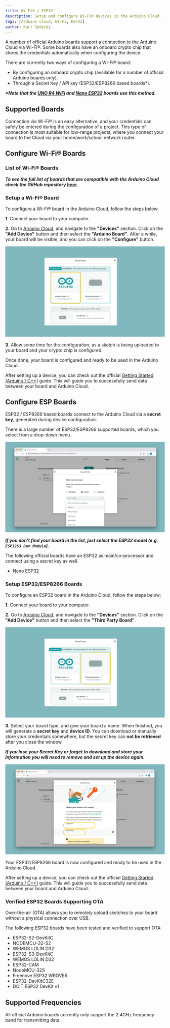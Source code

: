 ```yaml
---
title: Wi-Fi® / ESP32
description: Setup and configure Wi-Fi® devices in the Arduino Cloud.
tags: [Arduino Cloud, Wi-Fi, ESP32]
author: Karl Söderby
---
```


A number of official Arduino boards support a connection to the Arduino Cloud via Wi-Fi®. Some boards also have an onboard crypto chip that stores the credentials automatically when configuring the device.

There are currently two ways of configuring a Wi-Fi® board:
- By configuring an onboard crypto chip (available for a number of official Arduino boards only).
- Through a Secret Key / API key (ESP32/ESP8266 based boards\*).

***\*Note that the [UNO R4 WiFi](https://store.arduino.cc/products/uno-r4-wifi) and [Nano ESP32](https://store.arduino.cc/products/nano-esp32) boards use this method.***

## Supported Boards

Connection via Wi-Fi® is an easy alternative, and your credentials can safely be entered during the configuration of a project. This type of connection is most suitable for low-range projects, where you connect your board to the Cloud via your home/work/school network router.

## Configure Wi-Fi® Boards

### List of Wi-Fi® Boards

***To see the full list of boards that are compatible with the Arduino Cloud check the GitHub repository [here](https://github.com/arduino-libraries/ArduinoIoTCloud?tab=readme-ov-file#what).*** 

### Setup a Wi-Fi® Board

To configure a Wi-Fi® board in the Arduino Cloud, follow the steps below:

**1.** Connect your board to your computer.

**2.** Go to [Arduino Cloud](https://app.arduino.cc), and navigate to the **"Devices"** section. Click on the **"Add Device"** button and then select the **"Arduino Board"**. After a while, your board will be visible, and you can click on the **"Configure"** button.

![Board show up.](assets/wifi.png)

**3.** Allow some time for the configuration, as a sketch is being uploaded to your board and your crypto chip is configured.

Once done, your board is configured and ready to be used in the Arduino Cloud.

After setting up a device, you can check out the official [Getting Started (Arduino / C++)](/arduino-cloud/guides/arduino-c) guide. This will guide you to successfully send data between your board and Arduino Cloud.

## Configure ESP Boards

ESP32 / ESP8266 based boards connect to the Arduino Cloud via a **secret key**, generated during device configuration.

There is a large number of ESP32/ESP8266 supported boards, which you select from a drop-down menu.

![Range of ESP32 boards.](assets/esp32-supported-boards.png)

***If you don't find your board in the list, just select the ESP32 model (e.g. `ESP32S3 Dev Module`).***

The following official boards have an ESP32 as main/co-processor and connect using a secret key as well.

- [Nano ESP32](https://store.arduino.cc/products/nano-esp32)

### Setup ESP32/ESP8266 Boards

To configure an ESP32 board in the Arduino Cloud, follow the steps below:

**1.** Connect your board to your computer.

**2.** Go to [Arduino Cloud](https://app.arduino.cc), and navigate to the **"Devices"** section. Click on the **"Add Device"** button and then select the **"Third Party Board"**.

![Select "Third Party Device"](assets/esp32.png)

**3.** Select your board type, and give your board a name. When finished, you will generate a **secret key** and **device ID**. You can download or manually store your credentials somewhere, but the secret key can **not be retrieved** after you close the window.

***If you lose your Secret Key or forget to download and store your information you will need to remove and set up the device again.***

![Secret / Device Key.](assets/device-key.png)

Your ESP32/ESP8266 board is now configured and ready to be used in the Arduino Cloud. 

After setting up a device, you can check out the official [Getting Started (Arduino / C++)](/arduino-cloud/guides/arduino-c) guide. This will guide you to successfully send data between your board and Arduino Cloud.

### Verified ESP32 Boards Supporting OTA 

Over-the-air (OTA) allows you to remotely upload sketches to your board without a physical connection over USB.

The following ESP32 boards have been tested and verified to support OTA:

- ESP32-S2-DevKitC
- NODEMCU-32-S2
- WEMOS LOLIN D32
- ESP32-S3-DevKitC
- WEMOS LOLIN D32
- ESP32-CAM
- NodeMCU-32S
- Freenove ESP32 WROVER
- ESP32-DevKitC32E
- DOIT ESP32 DevKit v1

## Supported Frequencies

All official Arduino boards currently only support the 2.4GHz frequency band for transmitting data.